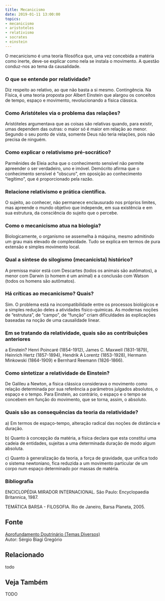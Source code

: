 ```yaml
---
title: Mecanicismo
date: 2019-01-11 13:00:00
topics: 
- mecanicismo
- aristoteles
- relativismo
- socrates
- einstein
---
```


O mecanicismo é uma teoria filosófica que, uma vez concebida a matéria
como inerte, deve-se explicar como nela se instala o movimento. A
questão conduz-nos ao tema da causalidade.

### O que se entende por relatividade?
Diz respeito ao relativo, ao que não basta a si mesmo. Contingência. Na
Física, é uma teoria proposta por Albert Einstein que alargou os
conceitos de tempo, espaço e movimento, revolucionando a física
clássica.

### Como Aristóteles via o problema das relações?
Aristóteles argumentava que as coisas são relativas quando, para
existir, umas dependem das outras: o maior só é maior em relação ao
menor. Segundo o seu ponto de vista, somente Deus não teria relações,
pois não precisa de ninguém.

### Como explicar o relativismo pré-socrático?
Parmênides de Eleia acha que o conhecimento sensível não permite
apreender o ser verdadeiro, uno e imóvel. Demócrito afirma que o
conhecimento sensível é "obscuro", em oposição ao conhecimento
"legítimo", que é proporcionado pela razão.

### Relacione relativismo e prática científica.

O sujeito, ao conhecer, não permanece enclausurado nos próprios limites,
mas apreende o mundo objetivo que independe, em sua existência e em sua
estrutura, da consciência do sujeito que o percebe.

### Como o mecanicismo atua na biologia?
Biologicamente, o organismo se assemelha à máquina, mesmo admitindo um
grau mais elevado de complexidade. Tudo se explica em termos de pura
extensão e simples movimento local.

### Qual a síntese do silogismo (mecanicista) histórico?
A premissa maior está com Descartes (todos os animais são autômatos), a
menor com Darwin (o homem é um animal) e a conclusão com Watson (todos
os homens são autômatos).

### Há críticas ao mecanicismo? Quais?
Sim. O problema está na incompatibilidade entre os processos biológicos
e a simples redução deles a atividades físico-químicas. As modernas
noções de “estrutura”, de “campo”, de “função” criam dificuldades às
explicações baseadas na noção de uma causalidade linear.

### Em se tratando da relatividade, quais são as contribuições anteriores
a Einstein?
Henri Poincaré (1854-1912), James C. Maxwell (1831-1879), Heinrich Hertz
(1857-1894), Hendrik A Lorentz (1853-1928), Hermann Minkowski
(1864-1909) e Bernhard Reemann (1826-1866).

### Como sintetizar a relatividade de Einstein?
De Galileu a Newton, a física clássica considerava o movimento como
relação determinada por sua referência a parâmetros julgados absolutos,
o espaço e o tempo. Para Einstein, ao contrário, o espaço e o tempo se
concebem em função do movimento, que se torna, assim, o absoluto.

### Quais são as consequências da teoria da relatividade?
a) Em termos de espaço-tempo, alteração radical das noções de distância
e duração.

b) Quanto à concepção da matéria, a física declara que esta constitui
uma cadeia de entidades, sujeitas a uma determinada duração de modo
algum absoluta.

c) Quanto à generalização da teoria, a força de gravidade, que unifica
todo o sistema newtoniano, fica reduzida a um movimento particular de um
corpo num espaço determinado por massas de matéria.


### Bibliografia
ENCICLOPÉDIA MIRADOR INTERNACIONAL. São Paulo: Encyclopaedia Britannica,
1987.

TEMÁTICA BARSA - FILOSOFIA. Rio de Janeiro, Barsa Planeta, 2005.

## Fonte
[Aprofundamento Doutrinário (Temas Diversos)](https://sites.google.com/view/aprofundamentodoutrinario/mecanismo-e-relatividade)  
Autor: Sérgio Biagi Gregório



## Relacionado
todo

## Veja Também
TODO


